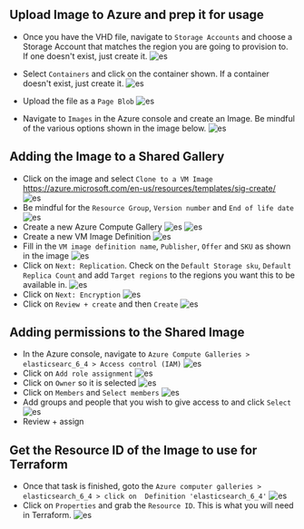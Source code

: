 ## Upload Image to Azure and prep it for usage
* Once you have the VHD file, navigate to `Storage Accounts` and choose a Storage Account that matches the region you are going to provision to. If one doesn't exist, just create it. 
![es](./assets/es-16.png)

* Select `Containers` and click on the container shown. If a container doesn't exist, just create it. 
![es](./assets/es-17.png)

* Upload the file as a `Page Blob`
![es](./assets/es-18.png)

* Navigate to `Images` in the Azure console and create an Image. Be mindful of the various options shown in the image below. 
![es](./assets/es-19.png)

## Adding the Image to a Shared Gallery
* Click on the image and select `Clone to a VM Image`
https://azure.microsoft.com/en-us/resources/templates/sig-create/
![es](./assets/es-24.png)
* Be mindful for the `Resource Group`, `Version number` and `End of life date`
![es](./assets/es-25.png)
* Create a new Azure Compute Gallery
![es](./assets/es-26.png)
![es](./assets/es-27.png)
* Create a new VM Image Definition
![es](./assets/es-28.png)
* Fill in the `VM image definition name`, `Publisher`, `Offer` and `SKU` as shown in the image
![es](./assets/es-29.png)
* Click on `Next: Replication`. Check on the `Default Storage sku`, `Default Replica Count` and add `Target regions` to the regions you want this to be available in. 
![es](./assets/es-30.png)
* Click on `Next: Encryption`
![es](./assets/es-31.png)
* Click on `Review + create` and then `Create`
![es](./assets/es-32.png)

## Adding permissions to the Shared Image
* In the Azure console, navigate to `Azure Compute Galleries > elasticsearc_6_4 > Access control (IAM)`
![es](./assets/es-33.png)
* Click on `Add role assignment`
![es](./assets/es-34.png)
* Click on `Owner` so it is selected
![es](./assets/es-35.png)
* Click on `Members` and `Select members`
![es](./assets/es-36.png)
* Add groups and people that you wish to give access to and click `Select`
![es](./assets/es-37.png)
* Review + assign

## Get the Resource ID of the Image to use for Terraform
* Once that task is finished, goto the `Azure computer galleries > elasticsearch_6_4 > click on  Definition 'elasticsearch_6_4'`
![es](./assets/es-38.png)
* Click on `Properties` and grab the `Resource ID`. This is what you will need in Terraform. 
![es](./assets/es-39.png)

